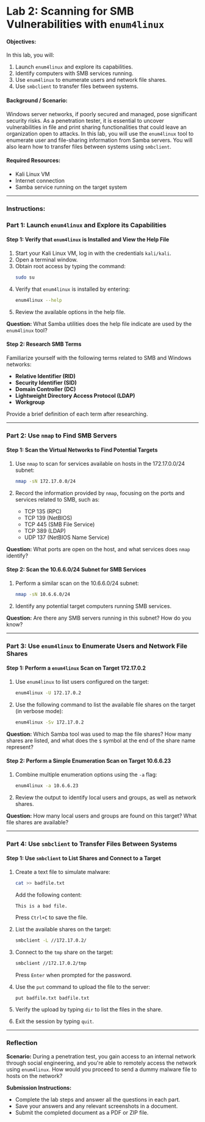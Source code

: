 # Lab 2: Scanning for SMB Vulnerabilities with `enum4linux`

#### Objectives:
In this lab, you will:
1. Launch `enum4linux` and explore its capabilities.
2. Identify computers with SMB services running.
3. Use `enum4linux` to enumerate users and network file shares.
4. Use `smbclient` to transfer files between systems.

#### Background / Scenario:
Windows server networks, if poorly secured and managed, pose significant security risks. As a penetration tester, it is essential to uncover vulnerabilities in file and print sharing functionalities that could leave an organization open to attacks. In this lab, you will use the `enum4linux` tool to enumerate user and file-sharing information from Samba servers. You will also learn how to transfer files between systems using `smbclient`.

#### Required Resources:
- Kali Linux VM
- Internet connection
- Samba service running on the target system

---

### Instructions:

### Part 1: Launch `enum4linux` and Explore its Capabilities
#### Step 1: Verify that `enum4linux` is Installed and View the Help File
1. Start your Kali Linux VM, log in with the credentials `kali/kali`.
2. Open a terminal window.
3. Obtain root access by typing the command: 
   ```bash
   sudo su
   ```
4. Verify that `enum4linux` is installed by entering:
   ```bash
   enum4linux --help
   ```
5. Review the available options in the help file.

**Question:** What Samba utilities does the help file indicate are used by the `enum4linux` tool?

#### Step 2: Research SMB Terms
Familiarize yourself with the following terms related to SMB and Windows networks:
- **Relative Identifier (RID)**
- **Security Identifier (SID)**
- **Domain Controller (DC)**
- **Lightweight Directory Access Protocol (LDAP)**
- **Workgroup**

Provide a brief definition of each term after researching.

---

### Part 2: Use `nmap` to Find SMB Servers
#### Step 1: Scan the Virtual Networks to Find Potential Targets
1. Use `nmap` to scan for services available on hosts in the 172.17.0.0/24 subnet:
   ```bash
   nmap -sN 172.17.0.0/24
   ```
   
2. Record the information provided by `nmap`, focusing on the ports and services related to SMB, such as:
   - TCP 135 (RPC)
   - TCP 139 (NetBIOS)
   - TCP 445 (SMB File Service)
   - TCP 389 (LDAP)
   - UDP 137 (NetBIOS Name Service)

**Question:** What ports are open on the host, and what services does `nmap` identify?

#### Step 2: Scan the 10.6.6.0/24 Subnet for SMB Services
1. Perform a similar scan on the 10.6.6.0/24 subnet:
   ```bash
   nmap -sN 10.6.6.0/24
   ```
   
2. Identify any potential target computers running SMB services.

**Question:** Are there any SMB servers running in this subnet? How do you know?

---

### Part 3: Use `enum4linux` to Enumerate Users and Network File Shares
#### Step 1: Perform a `enum4linux` Scan on Target 172.17.0.2
1. Use `enum4linux` to list users configured on the target:
   ```bash
   enum4linux -U 172.17.0.2
   ```
   
2. Use the following command to list the available file shares on the target (in verbose mode):
   ```bash
   enum4linux -Sv 172.17.0.2
   ```

**Question:** Which Samba tool was used to map the file shares? How many shares are listed, and what does the `$` symbol at the end of the share name represent?

#### Step 2: Perform a Simple Enumeration Scan on Target 10.6.6.23
1. Combine multiple enumeration options using the `-a` flag:
   ```bash
   enum4linux -a 10.6.6.23
   ```

2. Review the output to identify local users and groups, as well as network shares.

**Question:** How many local users and groups are found on this target? What file shares are available?

---

### Part 4: Use `smbclient` to Transfer Files Between Systems
#### Step 1: Use `smbclient` to List Shares and Connect to a Target
1. Create a text file to simulate malware:
   ```bash
   cat >> badfile.txt
   ```
   Add the following content: 
   ```
   This is a bad file.
   ```
   Press `Ctrl+C` to save the file.
   
2. List the available shares on the target:
   ```bash
   smbclient -L //172.17.0.2/
   ```
   
3. Connect to the `tmp` share on the target:
   ```bash
   smbclient //172.17.0.2/tmp
   ```
   Press `Enter` when prompted for the password.

4. Use the `put` command to upload the file to the server:
   ```bash
   put badfile.txt badfile.txt
   ```
   
5. Verify the upload by typing `dir` to list the files in the share.

6. Exit the session by typing `quit`.

---

### Reflection
**Scenario:** During a penetration test, you gain access to an internal network through social engineering, and you're able to remotely access the network using `enum4linux`. How would you proceed to send a dummy malware file to hosts on the network?

**Submission Instructions:**
- Complete the lab steps and answer all the questions in each part.
- Save your answers and any relevant screenshots in a document.
- Submit the completed document as a PDF or ZIP file.
